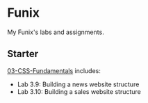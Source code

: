 # Funix

My Funix's labs and assignments.

## Starter

[03-CSS-Fundamentals](./03-CSS-Fundamentals) includes:

- Lab 3.9: Building a news website structure 
- Lab 3.10: Building a sales website structure 
